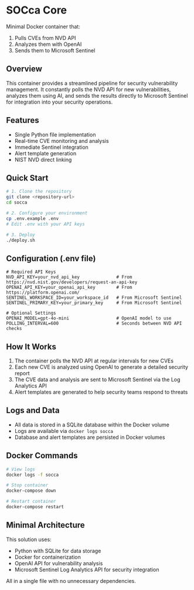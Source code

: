 # SOCca Core

Minimal Docker container that:
1. Pulls CVEs from NVD API
2. Analyzes them with OpenAI
3. Sends them to Microsoft Sentinel

## Overview

This container provides a streamlined pipeline for security vulnerability management. 
It constantly polls the NVD API for new vulnerabilities, analyzes them using AI, and 
sends the results directly to Microsoft Sentinel for integration into your security operations.

## Features

- Single Python file implementation
- Real-time CVE monitoring and analysis
- Immediate Sentinel integration
- Alert template generation
- NIST NVD direct linking

## Quick Start

```bash
# 1. Clone the repository
git clone <repository-url>
cd socca

# 2. Configure your environment
cp .env.example .env
# Edit .env with your API keys

# 3. Deploy
./deploy.sh
```

## Configuration (.env file)

```
# Required API Keys
NVD_API_KEY=your_nvd_api_key              # From https://nvd.nist.gov/developers/request-an-api-key
OPENAI_API_KEY=your_openai_api_key        # From https://platform.openai.com/
SENTINEL_WORKSPACE_ID=your_workspace_id   # From Microsoft Sentinel
SENTINEL_PRIMARY_KEY=your_primary_key     # From Microsoft Sentinel

# Optional Settings
OPENAI_MODEL=gpt-4o-mini                  # OpenAI model to use
POLLING_INTERVAL=600                      # Seconds between NVD API checks
```

## How It Works

1. The container polls the NVD API at regular intervals for new CVEs
2. Each new CVE is analyzed using OpenAI to generate a detailed security report
3. The CVE data and analysis are sent to Microsoft Sentinel via the Log Analytics API
4. Alert templates are generated to help security teams respond to threats

## Logs and Data

- All data is stored in a SQLite database within the Docker volume
- Logs are available via `docker logs socca`
- Database and alert templates are persisted in Docker volumes

## Docker Commands

```bash
# View logs
docker logs -f socca

# Stop container
docker-compose down

# Restart container
docker-compose restart
```

## Minimal Architecture

This solution uses:
- Python with SQLite for data storage
- Docker for containerization
- OpenAI API for vulnerability analysis
- Microsoft Sentinel Log Analytics API for security integration

All in a single file with no unnecessary dependencies.